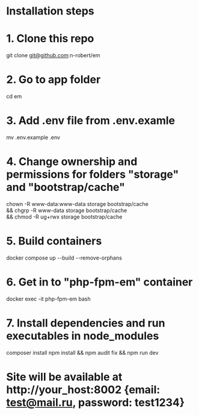 # Installation steps
# 1. Clone this repo
git clone git@github.com:n-robert/em

# 2. Go to app folder
cd em

# 3. Add .env file from .env.examle
mv .env.example .env

# 4. Change ownership and permissions for folders "storage" and "bootstrap/cache"
chown -R www-data:www-data storage bootstrap/cache \
&& chgrp -R www-data storage bootstrap/cache \
&& chmod -R ug+rwx storage bootstrap/cache

# 5. Build containers
docker compose up --build --remove-orphans

# 6. Get in to "php-fpm-em" container
docker exec -it php-fpm-em bash

# 7. Install dependencies and run executables in node_modules
composer install
npm install && npm audit fix && npm run dev

# Site will be available at http://your_host:8002 {email: test@mail.ru, password: test1234}
